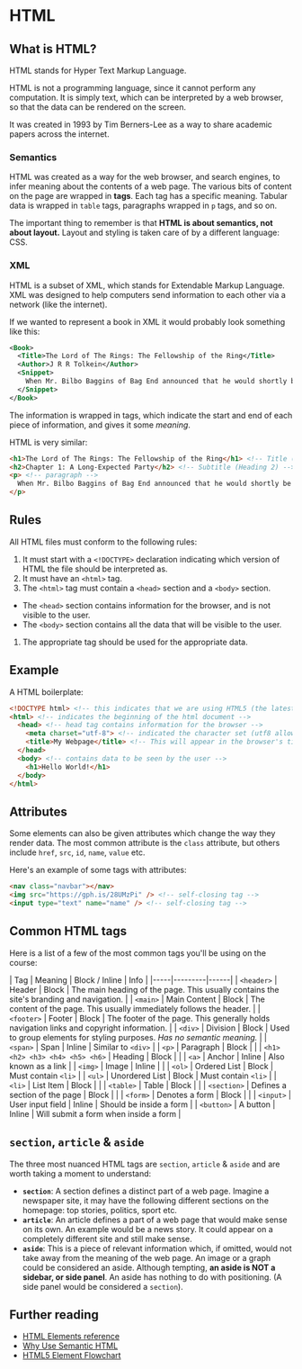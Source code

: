 # HTML

## What is HTML?

HTML stands for Hyper Text Markup Language.

HTML is not a programming language, since it cannot perform any computation. It is simply text, which can be interpreted by a web browser, so that the data can be rendered on the screen.

It was created in 1993 by Tim Berners-Lee as a way to share academic papers across the internet.

### Semantics

HTML was created as a way for the web browser, and search engines, to infer meaning about the contents of a web page. The various bits of content on the page are wrapped in **tags**. Each tag has a specific meaning. Tabular data is wrapped in `table` tags, paragraphs wrapped in `p` tags, and so on.

The important thing to remember is that **HTML is about semantics, not about layout.** Layout and styling is taken care of by a different language: CSS.

### XML

HTML is a subset of XML, which stands for Extendable Markup Language. XML was designed to help computers send information to each other via a network (like the internet).

If we wanted to represent a book in XML it would probably look something like this:

```xml
<Book>
  <Title>The Lord of The Rings: The Fellowship of the Ring</Title>
  <Author>J R R Tolkein</Author>
  <Snippet>
    When Mr. Bilbo Baggins of Bag End announced that he would shortly be celebrating his eleventy-first birthday with a party of special magnificence, there was much talk and excitement in Hobbiton.
  </Snippet>
</Book>
```

The information is wrapped in tags, which indicate the start and end of each piece of information, and gives it some _meaning_.

HTML is very similar:

```html
<h1>The Lord of The Rings: The Fellowship of the Ring</h1> <!-- Title (Heading 1) -->
<h2>Chapter 1: A Long-Expected Party</h2> <!-- Subtitle (Heading 2) -->
<p> <!-- paragraph -->
  When Mr. Bilbo Baggins of Bag End announced that he would shortly be celebrating his eleventy-first birthday with a party of special magnificence, there was much talk and excitement in Hobbiton.
</p>
```

## Rules

All HTML files must conform to the following rules:

1. It must start with a `<!DOCTYPE>` declaration indicating which version of HTML the file should be interpreted as.
1. It must have an `<html>` tag.
1. The `<html>` tag must contain a `<head>` section and a `<body>` section.
  * The `<head>` section contains information for the browser, and is not visible to the user.
  * The `<body>` section contains all the data that will be visible to the user.
1. The appropriate tag should be used for the appropriate data.

## Example

A HTML boilerplate:

```html
<!DOCTYPE html> <!-- this indicates that we are using HTML5 (the latest version of HTML)-->
<html> <!-- indicates the beginning of the html document -->
  <head> <!-- head tag contains information for the browser -->
    <meta charset="utf-8"> <!-- indicated the character set (utf8 allows emoji characters...) -->
    <title>My Webpage</title> <!-- This will appear in the browser's title bar or tab -->
  </head>
  <body> <!-- contains data to be seen by the user -->
    <h1>Hello World!</h1>
  </body>
</html>
```

## Attributes

Some elements can also be given attributes which change the way they render data. The most common attribute is the `class` attribute, but others include `href`, `src`, `id`, `name`, `value` etc.

Here's an example of some tags with attributes:

```html
<nav class="navbar"></nav>
<img src="https://gph.is/28UMzPi" /> <!-- self-closing tag -->
<input type="text" name="name" /> <!-- self-closing tag -->
```

## Common HTML tags

Here is a list of a few of the most common tags you'll be using on the course:

| Tag | Meaning | Block / Inline | Info |
|-----|---------|------|
| `<header>` | Header | Block | The main heading of the page. This usually contains the site's branding and navigation. |
| `<main>` | Main Content | Block | The content of the page. This usually immediately follows the header. |
| `<footer>` | Footer | Block | The footer of the page. This generally holds navigation links and copyright information. |
| `<div>` | Division  | Block | Used to group elements for styling purposes. _Has no semantic meaning._ |
| `<span>` | Span | Inline | Similar to `<div>` |
| `<p>` | Paragraph | Block |  |
| `<h1> <h2> <h3> <h4> <h5> <h6>` | Heading | Block |  |
| `<a>` | Anchor | Inline | Also known as a link |
| `<img>` | Image | Inline |  |
| `<ol>` | Ordered List | Block | Must contain `<li>` |
| `<ul>` | Unordered List | Block | Must contain `<li>` |
| `<li>` | List Item | Block |  |
| `<table>` | Table | Block |  |
| `<section>` | Defines a section of the page | Block |  |
| `<form>` | Denotes a form | Block |  |
| `<input>` | User input field | Inline | Should be inside a form |
| `<button>` | A button | Inline | Will submit a form when inside a form |

## `section`, `article` & `aside`

The three most nuanced HTML tags are `section`, `article` & `aside` and are worth taking a moment to understand:

- **`section`**: A section defines a distinct part of a web page. Imagine a newspaper site, it may have the following different sections on the homepage: top stories, politics, sport etc.
- **`article`**: An article defines a part of a web page that would make sense on its own. An example would be a news story. It could appear on a completely different site and still make sense.
- **`aside`**: This is a piece of relevant information which, if omitted, would not take away from the meaning of the web page. An image or a graph could be considered an aside. Although tempting, **an aside is NOT a sidebar, or side panel**. An aside has nothing to do with positioning. (A side panel would be considered a `section`).

## Further reading

* [HTML Elements reference](https://developer.mozilla.org/en-US/docs/Web/HTML/Element)
* [Why Use Semantic HTML](https://www.thoughtco.com/why-use-semantic-html-3468271)
* [HTML5 Element Flowchart](http://html5doctor.com/downloads/h5d-sectioning-flowchart.pdf)
